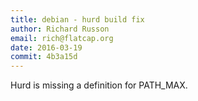 ```yaml
---
title: debian - hurd build fix
author: Richard Russon
email: rich@flatcap.org
date: 2016-03-19
commit: 4b3a15d
---
```


Hurd is missing a definition for PATH_MAX.

